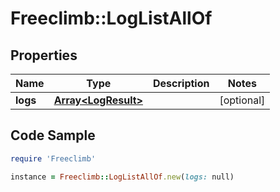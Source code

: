 # Freeclimb::LogListAllOf

## Properties

Name | Type | Description | Notes
------------ | ------------- | ------------- | -------------
**logs** | [**Array&lt;LogResult&gt;**](LogResult.md) |  | [optional] 

## Code Sample

```ruby
require 'Freeclimb'

instance = Freeclimb::LogListAllOf.new(logs: null)
```


